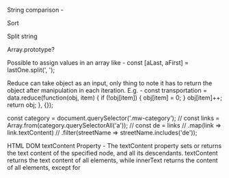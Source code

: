 String comparison - 

Sort 

Split string 

Array.prototype? 

Possible to assign values in an array like - 
const [aLast, aFirst] = lastOne.split(', ');

Reduce can take object as an input, only thing to note it has to return the object after manipulation in each iteration. E.g. - 
 const transportation = data.reduce(function(obj, item) {
      if (!obj[item]) {
        obj[item] = 0;
      }
      obj[item]++;
      return obj;
    }, {});


const category = document.querySelector('.mw-category');
    // const links = Array.from(category.querySelectorAll('a'));
    // const de = links
    //             .map(link => link.textContent)
    //             .filter(streetName => streetName.includes('de'));    

HTML DOM textContent Property - The textContent property sets or returns the text content of the specified node, and all its descendants.
textContent returns the text content of all elements, while innerText returns the content of all elements, except for <script> and <style> elements.

JavaScript String includes() Method - The includes() method determines whether a string contains the characters of a specified string.

HTML DOM innerHTML Property - The innerHTML property sets or returns the HTML content (inner HTML) of an element.







